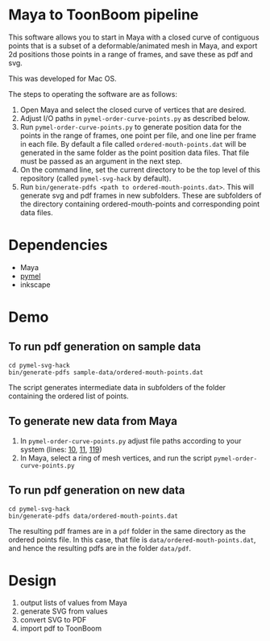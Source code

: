 # Maya to ToonBoom pipeline

This software allows you to start in Maya with a closed curve of contiguous points that is a subset of a deformable/animated mesh in Maya, and export 2d positions those points in a range of frames, and save these as pdf and svg.

This was developed for Mac OS.

The steps to operating the software are as follows:

1. Open Maya and select the closed curve of vertices that are desired.
2. Adjust I/O paths in `pymel-order-curve-points.py` as described below.
3. Run `pymel-order-curve-points.py` to generate position data for the points in the range of frames, one point per file, and one line per frame in each file. By default a file called `ordered-mouth-points.dat` will be generated in the same folder as the point position data files. That file must be passed as an argument in the next step.
4. On the command line, set the current directory to be the top level of this repository (called `pymel-svg-hack` by default).
5. Run `bin/generate-pdfs <path to ordered-mouth-points.dat>`. This will generate svg and pdf frames in new subfolders. These are subfolders of the directory containing ordered-mouth-points and corresponding point data files.

# Dependencies

* Maya
* [pymel](https://github.com/LumaPictures/pymel/releases)
* inkscape

# Demo

## To run pdf generation on sample data

    cd pymel-svg-hack
    bin/generate-pdfs sample-data/ordered-mouth-points.dat


The script generates intermediate data in subfolders of the
folder containing the ordered list of points.

## To generate new data from Maya

1. In `pymel-order-curve-points.py` adjust file paths according to your system (lines: [10](https://github.com/scottgwald/pymel-svg-hack/blob/master/pymel-order-curve-points.py#L10), [11](https://github.com/scottgwald/pymel-svg-hack/blob/master/pymel-order-curve-points.py#L11), [119](https://github.com/scottgwald/pymel-svg-hack/blob/master/pymel-order-curve-points.py#L119))
2. In Maya, select a ring of mesh vertices, and run the script `pymel-order-curve-points.py`

## To run pdf generation on new data

    cd pymel-svg-hack
    bin/generate-pdfs data/ordered-mouth-points.dat

The resulting pdf frames are in a `pdf` folder in the same directory as the ordered points file.
In this case, that file is `data/ordered-mouth-points.dat`, and hence the resulting pdfs
are in the folder `data/pdf`.

# Design

1. output lists of values from Maya
2. generate SVG from values
3. convert SVG to PDF
4. import pdf to ToonBoom
